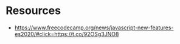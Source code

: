 
# Resources 
- https://www.freecodecamp.org/news/javascript-new-features-es2020/#click=https://t.co/92OSg3JNO8